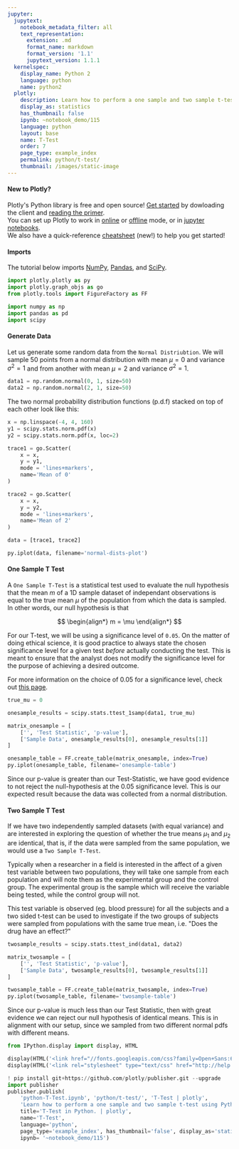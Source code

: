 ```yaml
---
jupyter:
  jupytext:
    notebook_metadata_filter: all
    text_representation:
      extension: .md
      format_name: markdown
      format_version: '1.1'
      jupytext_version: 1.1.1
  kernelspec:
    display_name: Python 2
    language: python
    name: python2
  plotly:
    description: Learn how to perform a one sample and two sample t-test using Python.
    display_as: statistics
    has_thumbnail: false
    ipynb: ~notebook_demo/115
    language: python
    layout: base
    name: T-Test
    order: 7
    page_type: example_index
    permalink: python/t-test/
    thumbnail: /images/static-image
---
```


#### New to Plotly?
Plotly's Python library is free and open source! [Get started](https://plot.ly/python/getting-started/) by dowloading the client and [reading the primer](https://plot.ly/python/getting-started/).
<br>You can set up Plotly to work in [online](https://plot.ly/python/getting-started/#initialization-for-online-plotting) or [offline](https://plot.ly/python/getting-started/#initialization-for-offline-plotting) mode, or in [jupyter notebooks](https://plot.ly/python/getting-started/#start-plotting-online).
<br>We also have a quick-reference [cheatsheet](https://images.plot.ly/plotly-documentation/images/python_cheat_sheet.pdf) (new!) to help you get started!


#### Imports
The tutorial below imports [NumPy](http://www.numpy.org/), [Pandas](https://plot.ly/pandas/intro-to-pandas-tutorial/), and [SciPy](https://www.scipy.org/).

```python
import plotly.plotly as py
import plotly.graph_objs as go
from plotly.tools import FigureFactory as FF

import numpy as np
import pandas as pd
import scipy
```

#### Generate Data


Let us generate some random data from the `Normal Distriubtion`. We will sample 50 points from a normal distribution with mean $\mu = 0$ and variance $\sigma^2 = 1$ and from another with mean $\mu = 2$ and variance $\sigma^2 = 1$.

```python
data1 = np.random.normal(0, 1, size=50)
data2 = np.random.normal(2, 1, size=50)
```

The two normal probability distribution functions (p.d.f) stacked on top of each other look like this:

```python
x = np.linspace(-4, 4, 160)
y1 = scipy.stats.norm.pdf(x)
y2 = scipy.stats.norm.pdf(x, loc=2)

trace1 = go.Scatter(
    x = x,
    y = y1,
    mode = 'lines+markers',
    name='Mean of 0'
)

trace2 = go.Scatter(
    x = x,
    y = y2,
    mode = 'lines+markers',
    name='Mean of 2'
)

data = [trace1, trace2]

py.iplot(data, filename='normal-dists-plot')
```

#### One Sample T Test


A `One Sample T-Test` is a statistical test used to evaluate the null hypothesis that the mean $m$ of a 1D sample dataset of independant observations is equal to the true mean $\mu$ of the population from which the data is sampled. In other words, our null hypothesis is that

$$
\begin{align*}
m = \mu
\end{align*}
$$

For our T-test, we will be using a significance level of `0.05`. On the matter of doing ethical science, it is good practice to always state the chosen significance level for a given test _before_ actually conducting the test. This is meant to ensure that the analyst does not modify the significance level for the purpose of achieving a desired outcome.

For more information on the choice of 0.05 for a significance level, check out [this page](http://www.investopedia.com/exam-guide/cfa-level-1/quantitative-methods/hypothesis-testing.asp).

```python
true_mu = 0

onesample_results = scipy.stats.ttest_1samp(data1, true_mu)

matrix_onesample = [
    ['', 'Test Statistic', 'p-value'],
    ['Sample Data', onesample_results[0], onesample_results[1]]
]

onesample_table = FF.create_table(matrix_onesample, index=True)
py.iplot(onesample_table, filename='onesample-table')
```

Since our p-value is greater than our Test-Statistic, we have good evidence to not reject the null-hypothesis at the $0.05$ significance level. This is our expected result because the data was collected from a normal distribution.


#### Two Sample T Test


If we have two independently sampled datasets (with equal variance) and are interested in exploring the question of whether the true means $\mu_1$ and $\mu_2$ are identical, that is, if the data were sampled from the same population, we would use a `Two Sample T-Test`.

Typically when a researcher in a field is interested in the affect of a given test variable between two populations, they will take one sample from each population and will note them as the experimental group and the control group. The experimental group is the sample which will receive the variable being tested, while the control group will not.

This test variable is observed (eg. blood pressure) for all the subjects and a two sided t-test can be used to investigate if the two groups of subjects were sampled from populations with the same true mean, i.e. "Does the drug have an effect?"

```python
twosample_results = scipy.stats.ttest_ind(data1, data2)

matrix_twosample = [
    ['', 'Test Statistic', 'p-value'],
    ['Sample Data', twosample_results[0], twosample_results[1]]
]

twosample_table = FF.create_table(matrix_twosample, index=True)
py.iplot(twosample_table, filename='twosample-table')
```

Since our p-value is much less than our Test Statistic, then with great evidence we can reject our null hypothesis of identical means. This is in alignment with our setup, since we sampled from two different normal pdfs with different means.

```python
from IPython.display import display, HTML

display(HTML('<link href="//fonts.googleapis.com/css?family=Open+Sans:600,400,300,200|Inconsolata|Ubuntu+Mono:400,700" rel="stylesheet" type="text/css" />'))
display(HTML('<link rel="stylesheet" type="text/css" href="http://help.plot.ly/documentation/all_static/css/ipython-notebook-custom.css">'))

! pip install git+https://github.com/plotly/publisher.git --upgrade
import publisher
publisher.publish(
    'python-T-Test.ipynb', 'python/t-test/', 'T-Test | plotly',
    'Learn how to perform a one sample and two sample t-test using Python.',
    title='T-Test in Python. | plotly',
    name='T-Test',
    language='python',
    page_type='example_index', has_thumbnail='false', display_as='statistics', order=7,
    ipynb= '~notebook_demo/115')
```

```python

```
